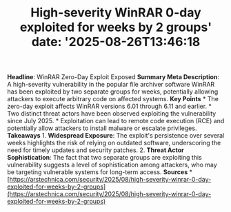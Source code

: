 ﻿---
title: "High-severity WinRAR 0-day exploited for weeks by 2 groups'
date: '2025-08-26T13:46:18"
category: "Markets"
summary: ""
slug: "highseverity winrar 0day exploited for weeks by 2 groups"
source_urls:
  - "https://arstechnica.com/security/2025/08/high-severity-winrar-0-day-exploited-for-weeks-by-2-groups/"
seo:
  title: "High-severity WinRAR 0-day exploited for weeks by 2 groups | Hash n Hedge'
  description: '"
  keywords: ["news", "markets", "brief"]
---
**Headline**: WinRAR Zero-Day Exploit Exposed  **Summary Meta Description**: A high-severity vulnerability in the popular file archiver software WinRAR has been exploited by two separate groups for weeks, potentially allowing attackers to execute arbitrary code on affected systems.  **Key Points**  * The zero-day exploit affects WinRAR versions 6.01 through 6.11 and earlier. * Two distinct threat actors have been observed exploiting the vulnerability since July 2025. * Exploitation can lead to remote code execution (RCE) and potentially allow attackers to install malware or escalate privileges.  **Takeaways**  1. **Widespread Exposure**: The exploit's persistence over several weeks highlights the risk of relying on outdated software, underscoring the need for timely updates and security patches. 2. **Threat Actor Sophistication**: The fact that two separate groups are exploiting this vulnerability suggests a level of sophistication among attackers, who may be targeting vulnerable systems for long-term access.  **Sources**  * [https://arstechnica.com/security/2025/08/high-severity-winrar-0-day-exploited-for-weeks-by-2-groups](https://arstechnica.com/security/2025/08/high-severity-winrar-0-day-exploited-for-weeks-by-2-groups) 
